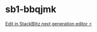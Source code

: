 # sb1-bbqjmk

[Edit in StackBlitz next generation editor ⚡️](https://stackblitz.com/~/github.com/Noahmaman/sb1-bbqjmk)